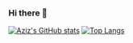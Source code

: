 ### Hi there 👋

<!--
**BAzizbek/BAzizbek** is a ✨ _special_ ✨ repository because its `README.md` (this file) appears on your GitHub profile.

Here are some ideas to get you started:

- 🔭 I’m currently working on ...
- 🌱 I’m currently learning ...
- 👯 I’m looking to collaborate on ...
- 🤔 I’m looking for help with ...
- 💬 Ask me about ...
- 📫 How to reach me: ...
- 😄 Pronouns: ...
- ⚡ Fun fact: ...
-->
[![Aziz's GitHub stats](https://github-readme-stats.vercel.app/api?username=BAzizbek&show_icons=true&theme=dracula&count_private=true&hide=issues,prs)](https://github.com/Bazizbek/github-readme-stats)
[![Top Langs](https://github-readme-stats.vercel.app/api/top-langs/?username=BAzizbek&layout=compact&hide=handlebars&theme=dracula)](https://github.com/BAzizbek/github-readme-stats)
